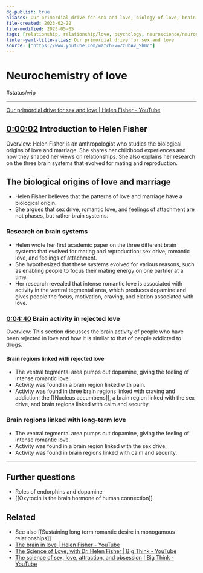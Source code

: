 ```yaml
---
dg-publish: true
aliases: Our primordial drive for sex and love, biology of love, brain on love, neurobiology of love, what happens when we love, love in the brain, love produces oxytocin, why we are happy, why we are in love, scientific mechanisms and processes of happiness and love, neurochemistry of love
file-created: 2023-02-22
file-modified: 2023-05-05
tags: [relationship, relationship/love, psychology, neuroscience/neuroscience, psychology/emotions/happiness, process, philosophy]
linter-yaml-title-alias: Our primordial drive for sex and love
source: ["https://www.youtube.com/watch?v=ZzUbAv_Sh0c"]
---
```


# Neurochemistry of love

#status/wip

---

[Our primordial drive for sex and love | Helen Fisher - YouTube](https://www.youtube.com/watch?v=ZzUbAv_Sh0c)

## [0:00:02](https://youtu.be/zzubav_sh0c?t=2s) Introduction to Helen Fisher

Overview: Helen Fisher is an anthropologist who studies the biological origins of love and marriage. She shares her childhood experiences and how they shaped her views on relationships. She also explains her research on the three brain systems that evolved for mating and reproduction.

## The biological origins of love and marriage

* Helen Fisher believes that the patterns of love and marriage have a biological origin.
* She argues that sex drive, romantic love, and feelings of attachment are not phases, but rather brain systems.

### Research on brain systems

* Helen wrote her first academic paper on the three different brain systems that evolved for mating and reproduction: sex drive, romantic love, and feelings of attachment.
* She hypothesized that these systems evolved for various reasons, such as enabling people to focus their mating energy on one partner at a time.
* Her research revealed that intense romantic love is associated with activity in the ventral tegmental area, which produces dopamine and gives people the focus, motivation, craving, and elation associated with love.

### [0:04:40](https://youtu.be/zzubav_sh0c?t=280s) Brain activity in rejected love

Overview: This section discusses the brain activity of people who have been rejected in love and how it is similar to that of people addicted to drugs.

#### Brain regions linked with rejected love

* The ventral tegmental area pumps out dopamine, giving the feeling of intense romantic love.
* Activity was found in a brain region linked with pain.
* Activity was found in three brain regions linked with craving and addiction: the [[Nucleus accumbens]], a brain region linked with the sex drive, and brain regions linked with calm and security.

### Brain regions linked with long-term love

* The ventral tegmental area pumps out dopamine, giving the feeling of intense romantic love.
* Activity was found in a brain region linked with the sex drive.
* Activity was found in brain regions linked with calm and security.

---

## Further questions

* Roles of endorphins and dopamine
* [[Oxytocin is the brain hormone of human connection]]

## Related

* See also [[Sustaining long term romantic desire in monogamous relationships]]
* [The brain in love | Helen Fisher - YouTube](https://www.youtube.com/watch?v=OYfoGTIG7pY)
* [The Science of Love, with Dr. Helen Fisher | Big Think - YouTube](https://www.youtube.com/watch?v=0YP4n9G0qtQ)
* [The science of sex, love, attraction, and obsession | Big Think - YouTube](https://www.youtube.com/watch?v=1XmoMrbcV0E)
